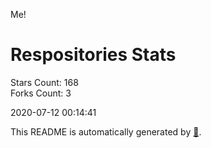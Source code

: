 Me!

# Respositories Stats
Stars Count: 168  
Forks Count: 3

2020-07-12 00:14:41  

This README is automatically generated by [🐰](https://github.com/rnitta/rnitta).
